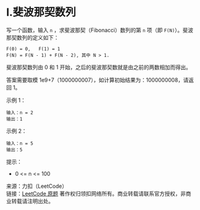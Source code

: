 # I.斐波那契数列

写一个函数，输入 `n` ，求斐波那契（Fibonacci）数列的第 `n` 项（即 `F(N)`）。斐波那契数列的定义如下：

```text
F(0) = 0,   F(1) = 1
F(N) = F(N - 1) + F(N - 2), 其中 N > 1.
```

斐波那契数列由 0 和 1 开始，之后的斐波那契数就是由之前的两数相加而得出。

答案需要取模 1e9+7（1000000007），如计算初始结果为：1000000008，请返回 1。

示例 1：

```text
输入：n = 2
输出：1
```

示例 2：

```text
输入：n = 5
输出：5
```

提示：

- 0 <= n <= 100

来源：力扣（LeetCode）  
链接：[LeetCode 原题](https://leetcode-cn.com/problems/fei-bo-na-qi-shu-lie-lcof)
著作权归领扣网络所有。商业转载请联系官方授权，非商业转载请注明出处。
